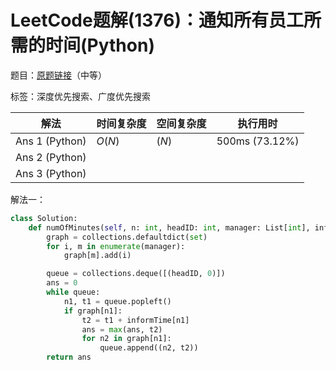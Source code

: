 # LeetCode题解(1376)：通知所有员工所需的时间(Python)

题目：[原题链接](https://leetcode-cn.com/problems/time-needed-to-inform-all-employees/)（中等）

标签：深度优先搜索、广度优先搜索

| 解法           | 时间复杂度 | 空间复杂度 | 执行用时       |
| -------------- | ---------- | ---------- | -------------- |
| Ans 1 (Python) | $O(N)$     | $(N)$      | 500ms (73.12%) |
| Ans 2 (Python) |            |            |                |
| Ans 3 (Python) |            |            |                |

解法一：

```python
class Solution:
    def numOfMinutes(self, n: int, headID: int, manager: List[int], informTime: List[int]) -> int:
        graph = collections.defaultdict(set)
        for i, m in enumerate(manager):
            graph[m].add(i)

        queue = collections.deque([(headID, 0)])
        ans = 0
        while queue:
            n1, t1 = queue.popleft()
            if graph[n1]:
                t2 = t1 + informTime[n1]
                ans = max(ans, t2)
                for n2 in graph[n1]:
                    queue.append((n2, t2))
        return ans
```

